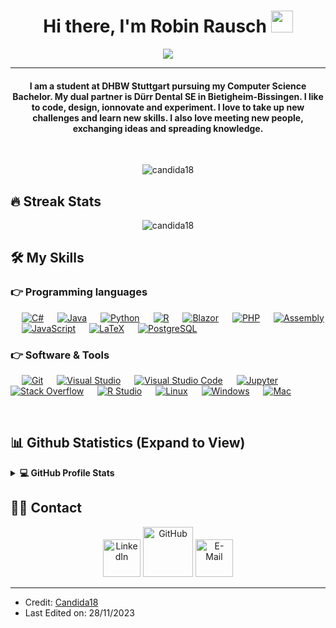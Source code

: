 <h1 align="center">Hi there, I'm Robin Rausch <img src="https://media.giphy.com/media/hvRJCLFzcasrR4ia7z/giphy.gif" width="35"></h1>
<p align="center">
  <a href="https://github.com/DenverCoder1/readme-typing-svg"><img src="https://readme-typing-svg.herokuapp.com?lines=Computer+Science+Student;Software+Developer;AI+Enthusiast;Interest+in+graphics+design;Actively+learning&center=true&width=500&height=50"></a>
</p>
<hr/>
<h4 align="center">I am a student at DHBW Stuttgart pursuing my Computer Science Bachelor. My dual partner is Dürr Dental SE in Bietigheim-Bissingen. I like to code, design, ionnovate and experiment. I love to take up new challenges and learn new skills. I also love meeting new people, exchanging ideas and spreading knowledge.</h4>
<br>
<p align="center"> <img src="https://komarev.com/ghpvc/?username=RauschRobin&label=Profile%20views&color=0e75b6&style=plastic" alt="candida18"/> </p>

## 🔥 Streak Stats
<p align="center"><img src="https://github-readme-streak-stats.herokuapp.com/?user=RauschRobin&theme=algolia" alt="candida18"/></p>

## 🛠️ My Skills
### 👉 Programming languages
<p align="left"> 
  &emsp;
   <a href="https://learn.microsoft.com/de-de/dotnet/csharp/" target="_blank"><img alt="C#" src="https://img.shields.io/badge/Csharp%20-%2314354C.svg?logo=Csharp&logoColor=white%22"></a>
  &emsp; 
  <a href="https://www.java.com" target="_blank"><img alt="Java" src="https://img.shields.io/badge/Java-%23007396.svg?logo=openjdk&logoColor=white"></a>
  &emsp;
   <a href="https://www.python.org" target="_blank"><img alt="Python" src="https://img.shields.io/badge/Python%20-%2314354C.svg?logo=python&logoColor=white"></a>
  &emsp;
   <a href="https://www.r-project.org/" target="_blank"><img alt="R" src="https://img.shields.io/badge/R%20-%2314354C.svg?logo=R&logoColor=white%22"></a>
  &emsp;
   <a href="https://dotnet.microsoft.com/en-us/apps/aspnet/web-apps/blazor" target="_blank"><img alt="Blazor" src="https://img.shields.io/badge/Blazor%20-%2314354C.svg?logo=Blazor&logoColor=white%22"></a>
  &emsp;
   <a href="https://www.php.net/" target="_blank"><img alt="PHP" src="https://img.shields.io/badge/PHP%20-%2314354C.svg?logo=PHP&logoColor=white%22"></a>
  &emsp;
   <a href="https://www.win.tue.nl/~aeb/comp/8051/set8051.html" target="_blank"><img alt="Assembly" src="https://img.shields.io/badge/assembly%20-%2314354C.svg?logo=assembly&logoColor=white%22"></a>
  &emsp;
   <a href="https://developer.mozilla.org/en-US/docs/Web/JavaScript" target="_blank"><img alt="JavaScript" src="https://img.shields.io/badge/javascript%20-%2314354C.svg?logo=javascript&logoColor=white%22"></a>
  &emsp;
   <a href="https://www.latex-project.org/" target="_blank"><img alt="LaTeX" src="https://img.shields.io/badge/latex%20-%2314354C.svg?logo=latex&logoColor=white%22"></a>
  &emsp;
   <a href="https://www.postgresql.org/" target="_blank"><img alt="PostgreSQL" src="https://img.shields.io/badge/PostgreSQL%20-%2314354C.svg?logo=PostgreSQL&logoColor=white%22"></a>
</p>

 ### 👉 Software & Tools
<p>
  &emsp;
    <a href="#"><img alt="Git" src="https://img.shields.io/badge/Git%20-%23F05033.svg?logo=git&logoColor=white"></a>
  &emsp;
    <a href='#'><img alt="Visual Studio" src="https://img.shields.io/badge/VisualStudio%20-%2314354C.svg?logo=VisualStudio&logoColor=white%22"></a>
  &emsp;
    <a href="#"><img alt="Visual Studio Code" src="https://img.shields.io/badge/Visual%20Studio%20Code-0078d7.svg?logo=visual-studio-code&logoColor=white"></a>
  &emsp;
    <a href="#"><img alt="Jupyter" src="https://img.shields.io/badge/Jupyter%20-%23F37626.svg?logo=Jupyter&logoColor=white"></a>
  &emsp;
    <a href="#"><img alt="Stack Overflow" src="https://img.shields.io/badge/-Stack%20Overflow-FE7A16?logo=stack-overflow&logoColor=white"></a>
  &emsp;
    <a href="#"><img alt="R Studio" src="https://img.shields.io/badge/RStudio-FCC624?style=flat&logo=rstudio&logoColor=black"></a>
  &emsp;
    <a href="#"><img alt="Linux" src="https://img.shields.io/badge/Linux-FCC624?style=flat&logo=linux&logoColor=black"></a>
  &emsp;
    <a href="#"><img alt="Windows" src="https://img.shields.io/badge/Windows-FCC624?style=flat&logo=windows&logoColor=black"></a>
  &emsp;
    <a href="#"><img alt="Mac" src="https://img.shields.io/badge/MacOS-FCC624?style=flat&logo=macos&logoColor=black"></a>
  &emsp;
</p>
<br/>

## 📊 Github Statistics (Expand to View) 
<details> 
  <summary><b>💻 GitHub Profile Stats</b></summary>
  <br/>
  <p align="center">
    <a href="https://github.com/anuraghazra/github-readme-stats"><img alt="Candida's Github Stats" src="https://github-readme-stats.vercel.app/api?username=RauschRobin&show_icons=true&count_private=true&theme=algolia" height="192px"/></a>
<br/>
  &nbsp;
	  <img src="https://github-readme-stats.vercel.app/api/top-langs?username=RauschRobin&show_icons=true&locale=en&layout=compact&theme=algolia" alt="candida18" height="192px"/>
  <br/>
  <b>Note:</b> Top languages is only a metric of the languages my public code consists of and doesn't reflect experience or skill level.
  </p>
</details>

## 🙋‍♀️ Contact
<p align="center">
  <a href="https://www.linkedin.com/in/robin-rausch-968b26236/"><img width=60 height=60 src="https://img.icons8.com/?size=256&id=xuvGCOXi8Wyg&format=png" alt="LinkedIn"/></a>
  <a href="https://github.com/RauschRobin"><img width=80 height=80 src="https://img.icons8.com/?size=256&id=sbhfmWq4KRr1&format=png" alt="GitHub"/></a>
  <a href="mailto:robin.rausch@kabelbw.de"><img width=60 height=60 src="https://img.icons8.com/?size=256&id=3AYCSzCO85Qw&format=png" alt="E-Mail"/></a>
</p>
<hr/>

* Credit: [Candida18](https://github.com/Candida18)
* Last Edited on: 28/11/2023
